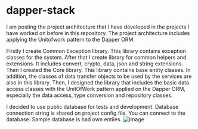 # dapper-stack
I am posting the project architecture that I have developed in the projects I have worked on before in this repository. The project architecture includes applying the Unitofwork pattern to the Dapper ORM.

Firstly I create Common Exception library. This library contains exception classes for the system. 
After that I create library for common helpers and extensions. It includes convert, crypto, data, json and string extensions.
Then I created the Core library. This library contains base entity classes. In addition, the classes of data transfer objects to be used by the services are also in this library.
Then, I designed the library that includes the basic data access classes with the UnitOfWork pattern applied on the Dapper ORM, especially the data access, type conversion and repository classes.

I decided to use public database for tests and development. Database connection string is shared on project config file. You can connect to the database. Sample database is had own entiies.
![image](https://user-images.githubusercontent.com/27738643/209881065-640de29f-781a-4c2f-a9d0-f7ca5af6cd60.png)
